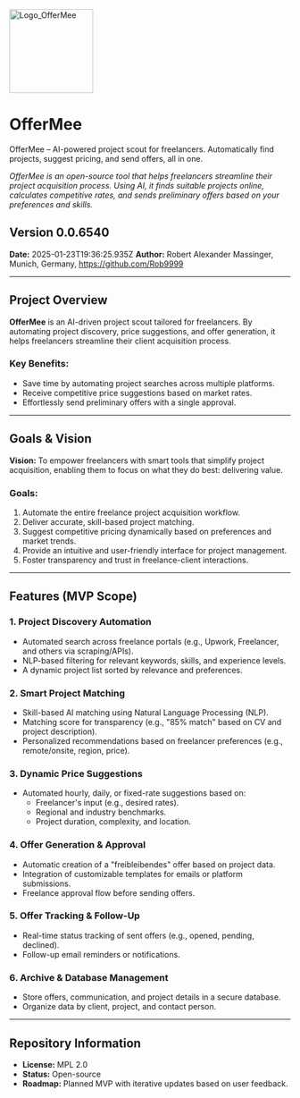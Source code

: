 
<img src="https://github.com/user-attachments/assets/b6615724-493a-406a-b4db-a7f6ca373938" alt="Logo_OfferMee" width="150px" />

# OfferMee
OfferMee – AI-powered project scout for freelancers. Automatically find projects, suggest pricing, and send offers, all in one.

*OfferMee is an open-source tool that helps freelancers streamline their project acquisition process. Using AI, it finds suitable projects online, calculates competitive rates, and sends preliminary offers based on your preferences and skills.*


## Version 0.0.6540
**Date:** 2025-01-23T19:36:25.935Z
**Author:** Robert Alexander Massinger, Munich, Germany, https://github.com/Rob9999

---

## **Project Overview**
**OfferMee** is an AI-driven project scout tailored for freelancers. By automating project discovery, price suggestions, and offer generation, it helps freelancers streamline their client acquisition process.

### **Key Benefits:**
- Save time by automating project searches across multiple platforms.
- Receive competitive price suggestions based on market rates.
- Effortlessly send preliminary offers with a single approval.

---

## **Goals & Vision**
**Vision:** To empower freelancers with smart tools that simplify project acquisition, enabling them to focus on what they do best: delivering value.

### **Goals:**
1. Automate the entire freelance project acquisition workflow.
2. Deliver accurate, skill-based project matching.
3. Suggest competitive pricing dynamically based on preferences and market trends.
4. Provide an intuitive and user-friendly interface for project management.
5. Foster transparency and trust in freelance-client interactions.

---

## **Features (MVP Scope)**

### **1. Project Discovery Automation**
- Automated search across freelance portals (e.g., Upwork, Freelancer, and others via scraping/APIs).
- NLP-based filtering for relevant keywords, skills, and experience levels.
- A dynamic project list sorted by relevance and preferences.

### **2. Smart Project Matching**
- Skill-based AI matching using Natural Language Processing (NLP).
- Matching score for transparency (e.g., "85% match" based on CV and project description).
- Personalized recommendations based on freelancer preferences (e.g., remote/onsite, region, price).

### **3. Dynamic Price Suggestions**
- Automated hourly, daily, or fixed-rate suggestions based on:
   - Freelancer's input (e.g., desired rates).
   - Regional and industry benchmarks.
   - Project duration, complexity, and location.

### **4. Offer Generation & Approval**
- Automatic creation of a "freibleibendes" offer based on project data.
- Integration of customizable templates for emails or platform submissions.
- Freelance approval flow before sending offers.

### **5. Offer Tracking & Follow-Up**
- Real-time status tracking of sent offers (e.g., opened, pending, declined).
- Follow-up email reminders or notifications.

### **6. Archive & Database Management**
- Store offers, communication, and project details in a secure database.
- Organize data by client, project, and contact person.

---

## **Repository Information**
- **License:** MPL 2.0
- **Status:** Open-source
- **Roadmap:** Planned MVP with iterative updates based on user feedback.
